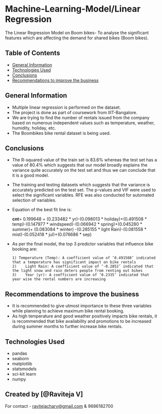 # Machine-Learning-Model/Linear Regression
The Linear Regression Model on Boom bikes- To analyse the significant features which are affecting the demand for shared bikes (Boom bikes).
 

## Table of Contents
* [General Information](#general-information)
* [Technologies Used](#technologies-used)
* [Conclusions](#conclusions)
* [Recommendations to improve the business](#recommendations-to-improve-the-business)

<!-- You can include any other section that is pertinent to your problem -->

## General Information
- Multiple linear regression is performed on the dataset.
- The project is done as part of coursework from IIIT-Bangalore. 
- We are trying to find the number of rentals issued from the company based on numerous independent values such as temperature, weather, humidity, holiday, etc. 
- The Boombikes bike rental dataset is being used. 

<!-- You don't have to answer all the questions - just the ones relevant to your project. -->

## Conclusions
- The R-squared value of the train set is 83.6% whereas the test set has a value of 80.4% which suggests that our model broadly explains the variance quite accurately on the test set and thus we can conclude that it is a good model.
- The training and testing datasets which suggests that the variance is accurately predicted on the test set. The p-values and VIF were used to select the significant variables. RFE was also conducted for automated selection of variables.
- Equation of the best fit line is: 
  
  **cnt**= 0.199648 + (0.233482 * yr)-(0.098013 * holiday)+(0.491508 * temp)-(0.147977 * windspeed)-(0.066942 * spring)+(0.045280 * summer)+ (0.083084 * winter)
       -(0.285155 * light Rain)-(0.081558 * mist)-(0.052418 * jul)+(0.076686 * sep)
- As per the final model, the top 3 predictor variables that influence bike booking are:

      1) Temperature (Temp): A coefficient value of ‘0.491508’ indicated that a temperature has significant impact on bike rentals
      2)	Light Rain: A coefficient value of ‘-0.2852’ indicated that the light snow and rain deters people from renting out bikes
      3)	Year (yr): A coefficient value of ‘0.2335’ indicated that year wise the rental numbers are increasing

## Recommendations to improve the business
-	It is recommended to give utmost importance to these three variables while planning to achieve maximum bike rental booking.
-	As high temperature and good weather positively impacts bike rentals, it is recommended that bike availability and promotions to be increased during summer months to further increase bike rentals.

<!-- You don't have to answer all the questions - just the ones relevant to your project. -->


## Technologies Used
- pandas
- seaborn
- matplotlib
- statsmodels
- sci-kit learn
- numpy

<!-- As the libraries versions keep on changing, it is recommended to mention the version of library used in this project -->

## Created by [@Raviteja V]
For contact - ravitejacharv@gmail.com & 9686182700

<!-- Optional -->
<!-- ## License -->
<!-- This project is open source and available under the [... License](). -->

<!-- You don't have to include all sections - just the one's relevant to your project -->
